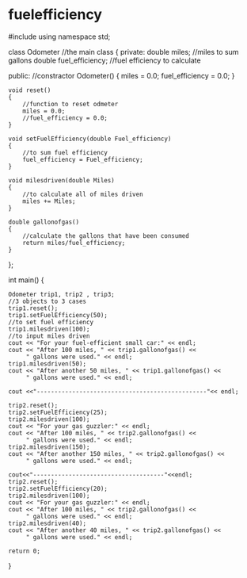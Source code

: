 # fuelefficiency
#include <iostream>
using namespace std;


class Odometer
//the main class
{
private:
    double miles;
    //miles to sum gallons
    double fuel_efficiency;
    //fuel efficiency to calculate

public:
    //constractor
    Odometer()
    {
        miles = 0.0;
        fuel_efficiency = 0.0;
    }

    void reset()
    {
        //function to reset odmeter
        miles = 0.0;
        //fuel_efficiency = 0.0;
    }

    void setFuelEfficiency(double Fuel_efficiency)
    {
        //to sum fuel efficiency
        fuel_efficiency = Fuel_efficiency;
    }

    void milesdriven(double Miles)
    {
        //to calculate all of miles driven
        miles += Miles;
    }

    double gallonofgas()
    {
        //calculate the gallons that have been consumed
        return miles/fuel_efficiency;
    }



};


int main()
{

    Odometer trip1, trip2 , trip3;
    //3 objects to 3 cases
    trip1.reset();
    trip1.setFuelEfficiency(50);
    //to set fuel efficiency
    trip1.milesdriven(100);
    //to input miles driven
    cout << "For your fuel-efficient small car:" << endl;
    cout << "After 100 miles, " << trip1.gallonofgas() <<
         " gallons were used." << endl;
    trip1.milesdriven(50);
    cout << "After another 50 miles, " << trip1.gallonofgas() <<
         " gallons were used." << endl;

    cout <<"------------------------------------------------"<< endl;

    trip2.reset();
    trip2.setFuelEfficiency(25);
    trip2.milesdriven(100);
    cout << "For your gas guzzler:" << endl;
    cout << "After 100 miles, " << trip2.gallonofgas() <<
         " gallons were used." << endl;
    trip2.milesdriven(150);
    cout << "After another 150 miles, " << trip2.gallonofgas() <<
         " gallons were used." << endl;

    cout<<"-------------------------------------"<<endl;
    trip2.reset();
    trip2.setFuelEfficiency(20);
    trip2.milesdriven(100);
    cout << "For your gas guzzler:" << endl;
    cout << "After 100 miles, " << trip2.gallonofgas() <<
         " gallons were used." << endl;
    trip2.milesdriven(40);
    cout << "After another 40 miles, " << trip2.gallonofgas() <<
         " gallons were used." << endl;

    return 0;
}

